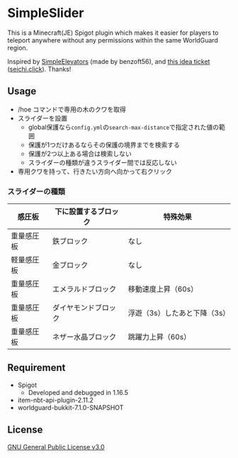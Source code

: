 # SimpleSlider
This is a Minecraft(JE) Spigot plugin which makes it easier for players to teleport anywhere without any permissions within the same WorldGuard region.

Inspired by [SimpleElevators](https://www.spigotmc.org/resources/simple-elevators-1-8-1-16.44462/) (made by benzoft56), and [this idea ticket](https://redmine.seichi.click/issues/8575) ([seichi.click](https://www.seichi.network)). Thanks!

## Usage
* /hoe コマンドで専用の木のクワを取得
* スライダーを設置
    * global保護なら`config.yml`の`search-max-distance`で指定された値の範囲
    * 保護が1つだけあるならその保護の境界までを検索する
    * 保護が2つ以上ある場合は検索しない
    * スライダーの種類が違うスライダー間では反応しない
* 専用クワを持って、行きたい方向へ向かって右クリック

### スライダーの種類
|感圧板|下に設置するブロック|特殊効果|
|----|----|----|
|重量感圧板|鉄ブロック|なし|
|軽量感圧板|金ブロック|なし|
|重量感圧板|エメラルドブロック|移動速度上昇（60s）|
|重量感圧板|ダイヤモンドブロック|浮遊（3s）したあと下降（3s）|
|重量感圧板|ネザー水晶ブロック|跳躍力上昇（60s）|

## Requirement
* Spigot
    * Developed and debugged in 1.16.5
* item-nbt-api-plugin-2.11.2
* worldguard-bukkit-7.1.0-SNAPSHOT

## License
[GNU General Public License v3.0](./LICENSE)
